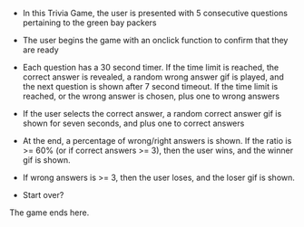 - In this Trivia Game, the user is presented with 5 consecutive questions pertaining to the green bay packers

- The user begins the game with an onclick function to confirm that they are ready

- Each question has a 30 second timer. If the time limit is reached, the correct answer is revealed, a random wrong answer gif is played, and 
the next question is shown after 7 second timeout. If the time limit is reached, or the wrong answer is chosen, plus one to wrong answers

- If the user selects the correct answer, a random correct answer gif is shown for seven seconds, and plus one to correct answers

- At the end, a percentage of wrong/right answers is shown. If the ratio is >= 60% (or if correct answers >= 3), then the user wins, and the winner gif is shown.

- If wrong answers is >= 3, then the user loses, and the loser gif is shown. 

- Start over? 

The game ends here. 


